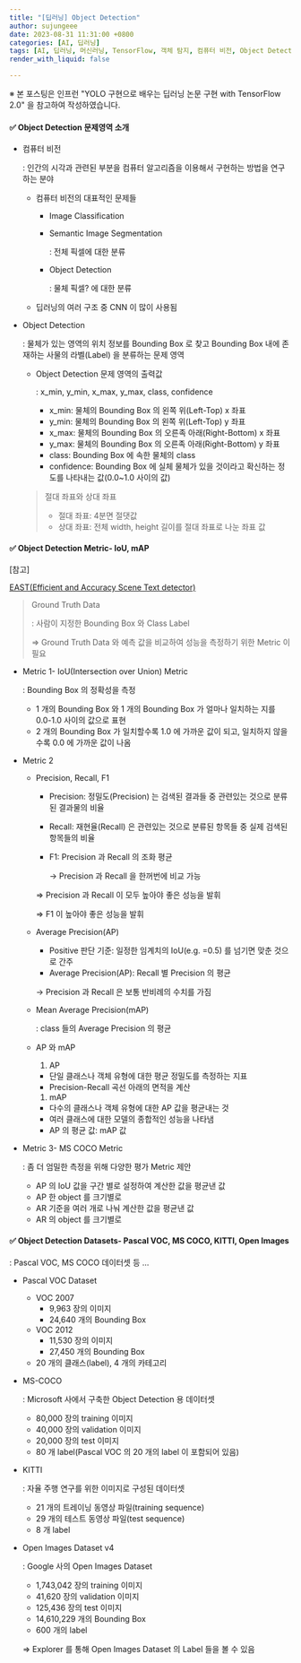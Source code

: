 ```yaml
---
title: "[딥러닝] Object Detection"
author: sujungeee
date: 2023-08-31 11:31:00 +0800
categories: [AI, 딥러닝]
tags: [AI, 딥러닝, 머신러닝, TensorFlow, 객체 탐지, 컴퓨터 비전, Object Detection]
render_with_liquid: false

---
```




※ 본 포스팅은 인프런 "YOLO 구현으로 배우는 딥러닝 논문 구현 with TensorFlow 2.0" 을 참고하여 작성하였습니다.



#### ✅  Object Detection 문제영역 소개

- 컴퓨터 비전

  : 인간의 시각과 관련된 부분을 컴퓨터 알고리즘을 이용해서 구현하는 방법을 연구하는 분야

  - 컴퓨터 비전의 대표적인 문제들

    - Image Classification

    - Semantic Image Segmentation

      : 전체 픽셀에 대한 분류

    - Object Detection

      : 물체 픽셀? 에 대한 분류

  - 딥러닝의 여러 구조 중 CNN 이 많이 사용됨

- Object Detection

  : 물체가 있는 영역의 위치 정보를 Bounding Box 로 찾고 Bounding Box 내에 존재하는 사물의 라벨(Label) 을 분류하는 문제 영역

  - Object Detection 문제 영역의 출력값

    : x_min, y_min, x_max, y_max, class, confidence

    - x_min: 물체의 Bounding Box 의 왼쪽 위(Left-Top) x 좌표
    - y_min: 물체의 Bounding Box 의 왼쪽 위(Left-Top) y 좌표
    - x_max: 물체의 Bounding Box 의 오른족 아래(Right-Bottom) x 좌표
    - y_max: 물체의 Bounding Box 의 오른족 아래(Right-Bottom) y 좌표
    - class: Bounding Box 에 속한 물체의 class
    - confidence: Bounding Box 에 실체 물체가 있을 것이라고 확신하는 정도를 나타내는 값(0.0~1.0 사이의 값)

  > 절대 좌표와 상대 좌표
  >
  > - 절대 좌표: 4분면 절댓값
  > - 상대 좌표: 전체 width, height 길이를 절대 좌표로 나눈 좌표 값



#### ✅  Object Detection Metric- IoU, mAP

[참고]

[EAST(Efficient and Accuracy Scene Text detector)](https://www.notion.so/EAST-Efficient-and-Accuracy-Scene-Text-detector-19a59357e4764188a4eb38547de33dd0?pvs=21)

> Ground Truth Data
>
> : 사람이 지정한 Bounding Box 와 Class Label
>
> ⇒ Ground Truth Data 와 예측 값을 비교하여 성능을 측정하기 위한 Metric 이 필요

- Metric 1- IoU(Intersection over Union) Metric

  : Bounding Box 의 정확성을 측정

  - 1 개의 Bounding Box 와 1 개의 Bounding Box 가 얼마나 일치하는 지를 0.0-1.0 사이의 값으로 표현
  - 2 개의 Bounding Box 가 일치할수록 1.0 에 가까운 값이 되고, 일치하지 않을수록 0.0 에 가까운 값이 나옴

- Metric 2

  - Precision, Recall, F1

    - Precision: 정밀도(Precision) 는 검색된 결과들 중 관련있는 것으로 분류된 결과물의 비율

    - Recall: 재현율(Recall) 은 관련있는 것으로 분류된 항목들 중 실제 검색된 항목들의 비율

    - F1: Precision 과 Recall 의 조화 평균

      → Precision 과 Recall 을 한꺼번에 비교 가능

    ⇒ Precision 과 Recall 이 모두 높아야 좋은 성능을 발휘

    ⇒ F1 이 높아야 좋은 성능을 발휘

  - Average Precision(AP)

    - Positive 판단 기준: 일정한 임계치의 IoU(e.g. =0.5) 를 넘기면 맞춘 것으로 간주
    - Average Precision(AP): Recall 별 Precision 의 평균

    → Precision 과 Recall 은 보통 반비례의 수치를 가짐

  - Mean Average Precision(mAP)

    : class 들의 Average Precision 의 평균

  - AP 와 mAP

    1. AP

    - 단일 클래스나 객체 유형에 대한 평균 정밀도를 측정하는 지표
    - Precision-Recall 곡선 아래의 면적을 계산

    1. mAP

    - 다수의 클래스나 객체 유형에 대한 AP 값을 평균내는 것
    - 여러 클래스에 대한 모델의 종합적인 성능을 나타냄
    - AP 의 평균 값: mAP 값

- Metric 3- MS COCO Metric

  : 좀 더 엄밀한 측정을 위해 다양한 평가 Metric 제안

  - AP 의 IoU 값을 구간 별로 설정하여 계산한 값을 평균낸 값
  - AP 한 object 를 크기별로
  - AR 기준을 여러 개로 나눠 계산한 값을 평균낸 값
  - AR 의 object 를 크기별로



#### ✅  Object Detection Datasets- Pascal VOC, MS COCO, KITTI, Open Images

: Pascal VOC, MS COCO 데이터셋 등 …

- Pascal VOC Dataset

  - VOC 2007
    - 9,963 장의 이미지
    - 24,640 개의 Bounding Box
  - VOC 2012
    - 11,530 장의 이미지
    - 27,450 개의 Bounding Box
  - 20 개의 클래스(label), 4 개의 카테고리

- MS-COCO

  : Microsoft 사에서 구축한 Object Detection 용 데이터셋

  - 80,000 장의 training 이미지
  - 40,000 장의 validation 이미지
  - 20,000 장의 test 이미지
  - 80 개 label(Pascal VOC 의 20 개의 label 이 포함되어 있음)

- KITTI

  : 자율 주행 연구를 위한 이미지로 구성된 데이터셋

  - 21 개의 트레이닝 동영상 파일(training sequence)
  - 29 개의 테스트 동영상 파일(test sequence)
  - 8 개 label

- Open Images Dataset v4

  : Google 사의 Open Images Dataset

  - 1,743,042 장의 training 이미지
  - 41,620 장의 validation 이미지
  - 125,436 장의 test 이미지
  - 14,610,229 개의 Bounding Box
  - 600 개의 label

  ⇒ Explorer 를 통해 Open Images Dataset 의 Label 들을 볼 수 있음
